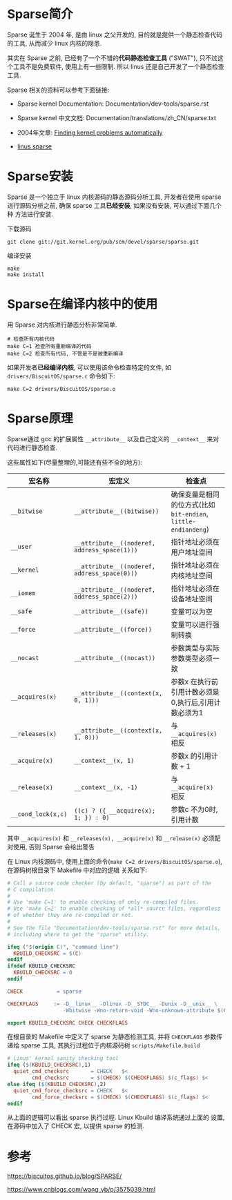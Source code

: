 
# Sparse简介

Sparse 诞生于 2004 年, 是由 linux 之父开发的, 目的就是提供一个静态检查代码 的工具, 从而减少 linux 内核的隐患. 

其实在 Sparse 之前, 已经有了一个不错的**代码静态检查工具** ("SWAT"), 只不过这个工具不是免费软件, 使用上有一些限制. 所以 linus 还是自己开发了一个静态检查工具. 

Sparse 相关的资料可以参考下面链接: 

- Sparse kernel Documentation: Documentation/dev-tools/sparse.rst

- Sparse kernel 中文文档: Documentation/translations/zh_CN/sparse.txt

- 2004年文章: [Finding kernel problems automatically](https://lwn.net/Articles/87538/)

- [linus sparse](https://yarchive.net/comp/linux/sparse.html)

# Sparse安装

Sparse 是一个独立于 linux 内核源码的静态源码分析工具, 开发者在使用 sparse 进行源码分析之前, 确保 sparse 工具**已经安装**, 如果没有安装, 可以通过下面几个种 方法进行安装. 

下载源码

```
git clone git://git.kernel.org/pub/scm/devel/sparse/sparse.git
```

编译安装

```
make
make install
```

# Sparse在编译内核中的使用

用 Sparse 对内核进行静态分析非常简单.

```
# 检查所有内核代码
make C=1 检查所有重新编译的代码
make C=2 检查所有代码, 不管是不是被重新编译
```

如果开发者**已经编译内核**, 可以使用该命令检查特定的文件, 如 `drivers/BiscuitOS/sparse.c` 命令如下: 

```
make C=2 drivers/BiscuitOS/sparse.o
```

# Sparse原理

Sparse通过 gcc 的扩展属性 `__attribute__` 以及自己定义的 `__context__` 来对代码进行静态检查.

这些属性如下(尽量整理的,可能还有些不全的地方):

宏名称 | 宏定义 | 检查点
---------|----------|---------
`__bitwise` | `__attribute__((bitwise))` | 确保变量是相同的位方式(比如 `bit-endian`, `little-endiandeng`)
`__user` | `__attribute__((noderef, address_space(1)))` | 指针地址必须在用户地址空间
`__kernel` | `__attribute__((noderef, address_space(0)))` | 指针地址必须在内核地址空间
`__iomem` | `__attribute__((noderef, address_space(2)))` | 指针地址必须在设备地址空间
`__safe` | `__attribute__((safe))` | 变量可以为空
`__force` | `__attribute__((force))` | 变量可以进行强制转换
`__nocast` | `__attribute__((nocast))` | 参数类型与实际参数类型必须一致
`__acquires(x)` | `__attribute__((context(x, 0, 1)))` | 参数x 在执行前引用计数必须是0,执行后,引用计数必须为1
`__releases(x)` | `__attribute__((context(x, 1, 0)))` | 与 `__acquires(x)` 相反
`__acquire(x)` | `__context__(x, 1)` | 参数x 的引用计数 + 1
`__release(x)` | `__context__(x, -1)` | 与 `__acquire(x)` 相反
`__cond_lock(x,c)` | `((c) ? ({ __acquire(x); 1; }) : 0)` | 参数c 不为0时,引用计数 

其中 `__acquires(x)` 和 `__releases(x), __acquire(x)` 和 `__release(x)` 必须配对使用, 否则 Sparse 会给出警告

在 Linux 内核源码中, 使用上面的命令(`make C=2 drivers/BiscuitOS/sparse.o`), 在源码树根目录下 Makefile 中对应的逻辑 关系如下: 

```makefile
# Call a source code checker (by default, "sparse") as part of the
# C compilation.
#
# Use 'make C=1' to enable checking of only re-compiled files.
# Use 'make C=2' to enable checking of *all* source files, regardless
# of whether they are re-compiled or not.
#
# See the file "Documentation/dev-tools/sparse.rst" for more details,
# including where to get the "sparse" utility.

ifeq ("$(origin C)", "command line")
  KBUILD_CHECKSRC = $(C)
endif
ifndef KBUILD_CHECKSRC
  KBUILD_CHECKSRC = 0
endif

CHECK           = sparse

CHECKFLAGS     := -D__linux__ -Dlinux -D__STDC__ -Dunix -D__unix__ \
                  -Wbitwise -Wno-return-void -Wno-unknown-attribute $(CF)

export KBUILD_CHECKSRC CHECK CHECKFLAGS
```

在根目录的 Makefile 中定义了 sparse 为静态检测工具, 并将 `CHECKFLAGS` 参数传递给 sparse 工具, 其执行过程位于内核源码树 `scripts/Makefile.build`

```makefile
# Linus' kernel sanity checking tool
ifeq ($(KBUILD_CHECKSRC),1)
  quiet_cmd_checksrc       = CHECK   $<
        cmd_checksrc       = $(CHECK) $(CHECKFLAGS) $(c_flags) $<
else ifeq ($(KBUILD_CHECKSRC),2)
  quiet_cmd_force_checksrc = CHECK   $<
        cmd_force_checksrc = $(CHECK) $(CHECKFLAGS) $(c_flags) $<
endif
```

从上面的逻辑可以看出 sparse 执行过程. Linux Kbuild 编译系统通过上面的 设置, 在源码中加入了 CHECK 宏, 以提供 sparse 的检测. 



# 参考

https://biscuitos.github.io/blog/SPARSE/

https://www.cnblogs.com/wang_yb/p/3575039.html